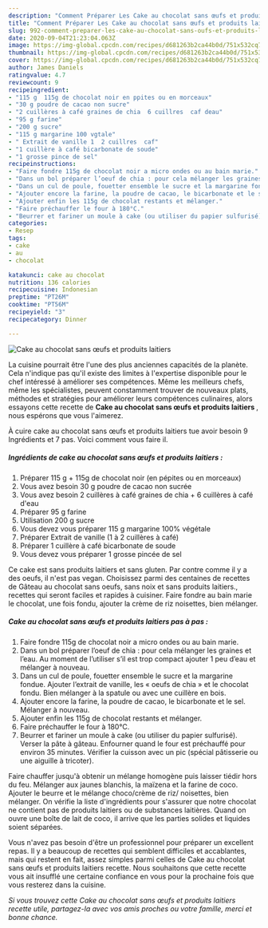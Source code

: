 ```yaml
---
description: "Comment Préparer Les Cake au chocolat sans œufs et produits laitiers"
title: "Comment Préparer Les Cake au chocolat sans œufs et produits laitiers"
slug: 992-comment-preparer-les-cake-au-chocolat-sans-oufs-et-produits-laitiers
date: 2020-09-04T21:23:04.063Z
image: https://img-global.cpcdn.com/recipes/d681263b2ca44b0d/751x532cq70/cake-au-chocolat-sans-oeufs-et-produits-laitiers-photo-principale-de-la-recette.jpg
thumbnail: https://img-global.cpcdn.com/recipes/d681263b2ca44b0d/751x532cq70/cake-au-chocolat-sans-oeufs-et-produits-laitiers-photo-principale-de-la-recette.jpg
cover: https://img-global.cpcdn.com/recipes/d681263b2ca44b0d/751x532cq70/cake-au-chocolat-sans-oeufs-et-produits-laitiers-photo-principale-de-la-recette.jpg
author: James Daniels
ratingvalue: 4.7
reviewcount: 9
recipeingredient:
- "115 g  115g de chocolat noir en ppites ou en morceaux"
- "30 g poudre de cacao non sucre"
- "2 cuillères à café graines de chia  6 cuillres  caf deau"
- "95 g farine"
- "200 g sucre"
- "115 g margarine 100 vgtale"
- " Extrait de vanille 1  2 cuillres  caf"
- "1 cuillère à café bicarbonate de soude"
- "1 grosse pince de sel"
recipeinstructions:
- "Faire fondre 115g de chocolat noir a micro ondes ou au bain marie."
- "Dans un bol préparer l’oeuf de chia : pour cela mélanger les graines et l’eau. Au moment de l’utiliser s’il est trop compact ajouter 1 peu d’eau et mélanger à nouveau."
- "Dans un cul de poule, fouetter ensemble le sucre et la margarine fondue. Ajouter l’extrait de vanille, les « oeufs de chia » et le chocolat fondu. Bien mélanger à la spatule ou avec une cuillère en bois."
- "Ajouter encore la farine, la poudre de cacao, le bicarbonate et le sel. Mélanger à nouveau."
- "Ajouter enfin les 115g de chocolat restants et mélanger."
- "Faire préchauffer le four à 180°C."
- "Beurrer et fariner un moule à cake (ou utiliser du papier sulfurisé). Verser la pâte à gâteau. Enfourner quand le four est préchauffé pour environ 35 minutes. Vérifier la cuisson avec un pic (spécial pâtisserie ou une aiguille à tricoter)."
categories:
- Resep
tags:
- cake
- au
- chocolat

katakunci: cake au chocolat 
nutrition: 136 calories
recipecuisine: Indonesian
preptime: "PT26M"
cooktime: "PT56M"
recipeyield: "3"
recipecategory: Dinner

---
```



![Cake au chocolat sans œufs et produits laitiers](https://img-global.cpcdn.com/recipes/d681263b2ca44b0d/751x532cq70/cake-au-chocolat-sans-oeufs-et-produits-laitiers-photo-principale-de-la-recette.jpg)

La cuisine pourrait être l'une des plus anciennes capacités de la planète. Cela n'indique pas qu'il existe des limites à l'expertise disponible pour le chef intéressé à améliorer ses compétences. Même les meilleurs chefs, même les spécialistes, peuvent constamment trouver de nouveaux plats, méthodes et stratégies pour améliorer leurs compétences culinaires, alors essayons cette recette de <strong> Cake au chocolat sans œufs et produits laitiers </strong>, nous espérons que vous l'aimerez.

<!--inarticleads1-->

À cuire cake au chocolat sans œufs et produits laitiers tue avoir besoin 9 Ingrédients et 7 pas. Voici comment vous faire il.

##### Ingrédients de cake au chocolat sans œufs et produits laitiers :

1. Préparer 115 g + 115g de chocolat noir (en pépites ou en morceaux)
1. Vous avez besoin 30 g poudre de cacao non sucrée
1. Vous avez besoin 2 cuillères à café graines de chia + 6 cuillères à café d&#39;eau
1. Préparer 95 g farine
1. Utilisation 200 g sucre
1. Vous devez vous préparer 115 g margarine 100% végétale
1. Préparer  Extrait de vanille (1 à 2 cuillères à café)
1. Préparer 1 cuillère à café bicarbonate de soude
1. Vous devez vous préparer 1 grosse pincée de sel


Ce cake est sans produits laitiers et sans gluten. Par contre comme il y a des oeufs, il n&#39;est pas vegan. Choisissez parmi des centaines de recettes de Gâteau au chocolat sans oeufs, sans noix et sans produits laitiers., recettes qui seront faciles et rapides à cuisiner. Faire fondre au bain marie le chocolat, une fois fondu, ajouter la crème de riz noisettes, bien mélanger. 

<!--inarticleads2-->

##### Cake au chocolat sans œufs et produits laitiers pas à pas :

1. Faire fondre 115g de chocolat noir a micro ondes ou au bain marie.
1. Dans un bol préparer l’oeuf de chia : pour cela mélanger les graines et l’eau. Au moment de l’utiliser s’il est trop compact ajouter 1 peu d’eau et mélanger à nouveau.
1. Dans un cul de poule, fouetter ensemble le sucre et la margarine fondue. Ajouter l’extrait de vanille, les « oeufs de chia » et le chocolat fondu. Bien mélanger à la spatule ou avec une cuillère en bois.
1. Ajouter encore la farine, la poudre de cacao, le bicarbonate et le sel. Mélanger à nouveau.
1. Ajouter enfin les 115g de chocolat restants et mélanger.
1. Faire préchauffer le four à 180°C.
1. Beurrer et fariner un moule à cake (ou utiliser du papier sulfurisé). Verser la pâte à gâteau. Enfourner quand le four est préchauffé pour environ 35 minutes. Vérifier la cuisson avec un pic (spécial pâtisserie ou une aiguille à tricoter).


Faire chauffer jusqu&#39;à obtenir un mélange homogène puis laisser tiédir hors du feu. Mélanger aux jaunes blanchis, la maïzena et la farine de coco. Ajouter le beurre et le mélange choco/crème de riz/ noisettes, bien mélanger. On vérifie la liste d&#39;ingrédients pour s&#39;assurer que notre chocolat ne contient pas de produits laitiers ou de substances laitières. Quand on ouvre une boîte de lait de coco, il arrive que les parties solides et liquides soient séparées. 

<!--inarticleads1-->

<p>
Vous n'avez pas besoin d'être un professionnel pour préparer un excellent repas. Il y a beaucoup de recettes qui semblent difficiles et accablantes, mais qui restent en fait, assez simples parmi celles de Cake au chocolat sans œufs et produits laitiers recette. Nous souhaitons que cette recette vous ait insufflé une certaine confiance en vous pour la prochaine fois que vous resterez dans la cuisine.
</p>

<p>
<i>Si vous trouvez cette Cake au chocolat sans œufs et produits laitiers recette utile, partagez-la avec vos amis proches ou votre famille, merci et bonne chance.</i>
</p>
